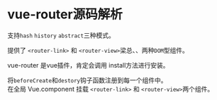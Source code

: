 # vue-router源码解析

支持`hash` `history`  `abstract`三种模式。  

提供了 `<router-link>` 和 `<router-view>`梁总、、两种`DOM`型组件。  


vue-router 是vue插件，肯定会调用 install方法进行安装。  

将`beforeCreate`和`destory`钩子函数注册到每一个组件中。      
在全局 Vue.component 挂载 `<router-link>` 和 `<router-view>`两个组件。     
